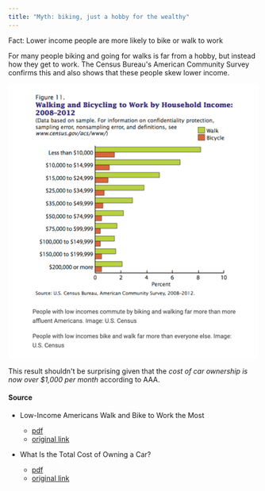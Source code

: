 ```yaml
---
title: "Myth: biking, just a hobby for the wealthy"
---
```


Fact: Lower income people are more likely to bike or walk to work

For many people biking and going for walks is far from a hobby, but instead how they get to work. The Census Bureau's
American Community Survey confirms this and also shows that these people skew lower income.

![walk or bike to work](/images/img/myth-busting/census-acs-bike-income.png)

This result shouldn't be surprising given that the _cost of car ownership is now over $1,000 per month_ according to
AAA.

#### Source 

* Low-Income Americans Walk and Bike to Work the Most
  * [pdf](/images/news/2014-streetsblog-income-biking.pdf)
  * [original link](https://usa.streetsblog.org/2014/05/08/low-income-americans-walk-and-bike-to-work-the-most)

* What Is the Total Cost of Owning a Car?
  * [pdf](/images/news/2024-nerd-wallet-cost-car-ownership.pdf)
  * [original link](https://www.nerdwallet.com/article/loans/auto-loans/total-cost-owning-car)